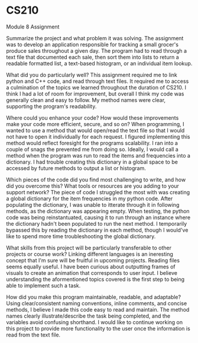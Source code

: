 # CS210 
Module 8 Assignment

Summarize the project and what problem it was solving.
  The assignment was to develop an application responsible for tracking a small grocer's produce sales throughout a given day. The program had to read through a text file that documented each sale, then sort them into lists to return a readable formatted list, a text-based histogram, or an individual item lookup. 
  
What did you do particularly well?
   This assignment required me to link python and C++ code, and read through text files. It required me to access a culmination of the topics we learned throughout the duration of CS210. I think I had a lot of room for improvement, but overall I think my code was generally clean and easy to follow. My method names were clear, supporting the program's readability. 
   
Where could you enhance your code? How would these improvements make your code more efficient, secure, and so on?
  When programming, I wanted to use a method that would open/read the text file so that I would not have to open it individually for each request. I figured implementing this method would reflect foresight for the programs scalability. I ran into a couple of snags the prevented me from doing so. Ideally, I would call a method when the program was run to read the items and frequencies into a dictionary. I had trouble creating this dictionary in a global space to be accessed by future methods to output a list or histogram. 
  
Which pieces of the code did you find most challenging to write, and how did you overcome this? What tools or resources are you adding to your support network?
  The piece of code I struggled the most with was creating a global dictionary for the item frequencies in my python code. After populating the dictionary, I was unable to itterate through it in following methods, as the dictionary was appearing empty. When testing, the python code was being reinstantuated, causing it to run through an instance where the dictionary hadn't been populated to run the next method. I temporarily bypassed this by reading the dictionary in each method, though I would've like to spend more time troubleshooting the global dictionary. 
  
What skills from this project will be particularly transferable to other projects or course work?
  Linking different languages is an ineresting concept that I'm sure will be fruitful in upcoming projects. Reading files seems equally useful. I have been curious about outputting frames of visuals to create an animation that corresponds to user input. I believe understanding the aformentioned topics covered is the first step to being able to implement such a task.

How did you make this program maintainable, readable, and adaptable?
  Using clear/consistent naming conventions, inline comments, and concise methods, I believe I made this code easy to read and maintain. The method names clearly illustrate/describe the task being completed, and the variables avoid confusing shorthand. I would like to continue working on this project to provide more functionality to the user once the information is read from the text file. 
